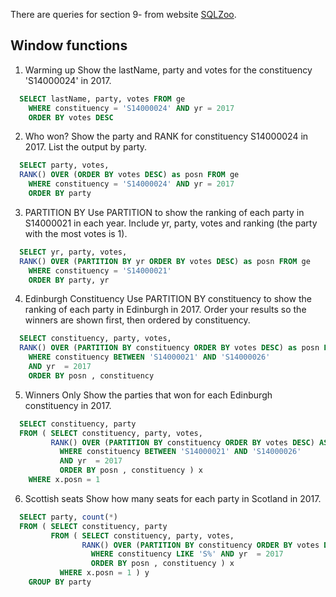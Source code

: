 There are queries for section 9- from website [SQLZoo](https://sqlzoo.net/wiki/Window_functions).

## Window functions

1. Warming up
Show the lastName, party and votes for the constituency 'S14000024' in 2017.
```sql
  SELECT lastName, party, votes FROM ge
    WHERE constituency = 'S14000024' AND yr = 2017
    ORDER BY votes DESC
```
2. Who won?
Show the party and RANK for constituency S14000024 in 2017. List the output by party.
```sql
  SELECT party, votes,
  RANK() OVER (ORDER BY votes DESC) as posn FROM ge
    WHERE constituency = 'S14000024' AND yr = 2017
    ORDER BY party
```
3. PARTITION BY
Use PARTITION to show the ranking of each party in S14000021 in each year. Include yr, party, votes and ranking (the party with the most votes is 1).
```sql
  SELECT yr, party, votes,
  RANK() OVER (PARTITION BY yr ORDER BY votes DESC) as posn FROM ge
    WHERE constituency = 'S14000021'
    ORDER BY party, yr
```
4. Edinburgh Constituency
Use PARTITION BY constituency to show the ranking of each party in Edinburgh in 2017. Order your results so the winners are shown first, then ordered by constituency.
```sql
  SELECT constituency, party, votes,
  RANK() OVER (PARTITION BY constituency ORDER BY votes DESC) as posn FROM ge
    WHERE constituency BETWEEN 'S14000021' AND 'S14000026'
    AND yr  = 2017
    ORDER BY posn , constituency
```
5. Winners Only
Show the parties that won for each Edinburgh constituency in 2017.
```sql
  SELECT constituency, party
  FROM ( SELECT constituency, party, votes,
         RANK() OVER (PARTITION BY constituency ORDER BY votes DESC) AS posn FROM ge
           WHERE constituency BETWEEN 'S14000021' AND 'S14000026'
           AND yr  = 2017
           ORDER BY posn , constituency ) x
    WHERE x.posn = 1
```
6. Scottish seats
Show how many seats for each party in Scotland in 2017.
```sql
  SELECT party, count(*)
  FROM ( SELECT constituency, party
         FROM ( SELECT constituency, party, votes,
                RANK() OVER (PARTITION BY constituency ORDER BY votes DESC) AS posn FROM ge
                  WHERE constituency LIKE 'S%' AND yr  = 2017
                  ORDER BY posn , constituency ) x
           WHERE x.posn = 1 ) y
    GROUP BY party
```